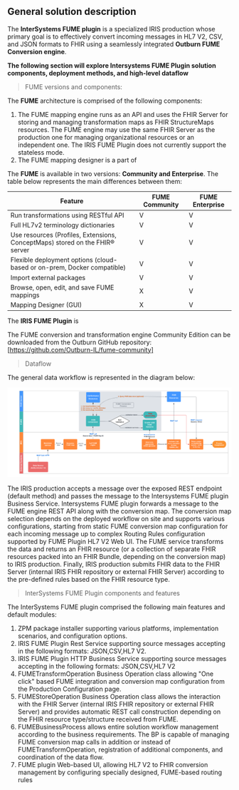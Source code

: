 ## General solution description

The **InterSystems FUME plugin** is a specialized IRIS production whose primary goal is to effectively convert incoming messages in HL7 V2, CSV, and JSON formats to FHIR using a seamlessly integrated **Outburn FUME Conversion engine**. 

**The following section will explore Intersystems FUME Plugin solution components, deployment methods, and high-level dataflow**

> FUME versions and components: 

The  **FUME** architecture is comprised of the following components: 
1. The FUME mapping engine runs as an API and uses the FHIR Server for storing and managing transformation maps as FHIR StructureMaps resources. The FUME engine may use the same FHIR Server as the production one for managing organizational resources or an independent one. The IRIS FUME Plugin does not currently support the stateless mode.
2. The FUME mapping designer is a part of 

The **FUME** is available in two versions: **Community and Enterprise**. The table below represents the main differences between them:

|Feature | FUME Community | FUME Enterprise |
|---------|-------------|---------------|
|Run transformations using RESTful API|V|V|
|Full HL7v2 terminology dictionaries|V|V|
|Use resources (Profiles, Extensions, ConceptMaps) stored on the FHIR® server|V|V|
|Flexible deployment options (cloud-based or on-prem, Docker compatible)|V|V|
|Import external packages|V|V|
|Browse, open, edit, and save FUME mappings|X|V|
|Mapping Designer (GUI)|X|V|

The **IRIS FUME Plugin** is 



The FUME conversion and transformation engine Community Edition can be downloaded from the Outburn GitHub repository: [https://github.com/Outburn-IL/fume-community]

> Dataflow

The general data workflow is represented in the diagram below:

![Alt text](img/Fume-plugin-dataflow.png)

The  IRIS production accepts a message over the exposed REST endpoint (default method)  and passes the message to the Intersystems FUME  plugin Business Service. Intersystems FUME plugin forwards a message to the FUME engine REST API along with the conversion map. The conversion map selection depends on the deployed workflow on site and supports various configurations, starting from static FUME conversion map configuration for each incoming message up to complex Routing Rules configuration supported by FUME Plugin HL7 V2 Web UI. The FUME service transforms the data and returns an FHIR resource (or a collection of separate FHIR resources packed into an FHIR Bundle, depending on the conversion map) to IRIS production. Finally, IRIS production submits FHIR data to the FHIR Server (internal IRIS FHIR repository or external FHIR Server) according to the pre-defined rules based on the FHIR resource type.

> InterSystems FUME Plugin components and features

The InterSystems FUME plugin comprised the following main features and default modules:

1. ZPM package installer supporting various platforms, implementation scenarios, and configuration options.
2. IRIS FUME Plugin Rest Service supporting source messages accepting in the following formats: JSON,CSV,HL7 V2.
3. IRIS FUME Plugin HTTP Business Service supporting source messages accepting  in the following formats: JSON,CSV,HL7 V2
4. FUMETransformOperation Business Operation class allowing "One click" based  FUME integration and conversion map configuration from the Production           Configuration page. 
5. FUMEStoreOperation Business Operation class allows the interaction with the FHIR Server (internal IRIS FHIR  repository or external FHIR Server) and provides automatic REST call construction depending on the FHIR resource type/structure received from FUME. 
6. FUMEBusinessProcess allows entire solution workflow management according to the business requirements. The BP is capable of managing FUME conversion map calls in addition or instead of FUMETransformOperation, registration of additional components, and coordination of the data flow.
7. FUME plugin Web-based UI, allowing HL7 V2 to FHIR conversion management by configuring specially designed, FUME-based routing rules





